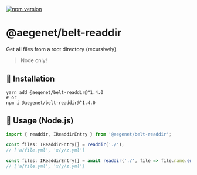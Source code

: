 [![npm version](https://img.shields.io/npm/v/@aegenet/belt-readdir.svg)](https://www.npmjs.com/package/@aegenet/belt-readdir)
<br>

# @aegenet/belt-readdir

Get all files from a root directory (recursively).

> Node only!

## 💾 Installation

```shell
yarn add @aegenet/belt-readdir@^1.4.0
# or
npm i @aegenet/belt-readdir@^1.4.0
```

## 📝 Usage (Node.js)

```typescript
import { readdir, IReaddirEntry } from '@aegenet/belt-readdir';

const files: IReaddirEntry[] = readdir('./');
// ['a/file.yml', 'x/y/z.yml']
```

```typescript
const files: IReaddirEntry[] = await readdir('./', file => file.name.endsWith('.yml'));
// ['a/file.yml', 'x/y/z.yml']
```